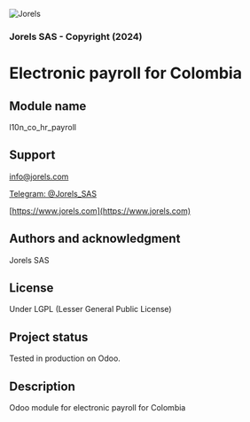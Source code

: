 ![Jorels](https://www.jorels.com/web/image/res.company/1/logo)
### Jorels SAS - Copyright (2024)

# Electronic payroll for Colombia

## Module name
l10n_co_hr_payroll

## Support

[info@jorels.com](mailto:info@jorels.com)

[Telegram: @Jorels_SAS](https://t.me/Jorels_SAS)

[https://www.jorels.com](https://www.jorels.com)

## Authors and acknowledgment
Jorels SAS

## License
Under LGPL (Lesser General Public License)

## Project status
Tested in production on Odoo.

## Description
Odoo module for electronic payroll for Colombia

